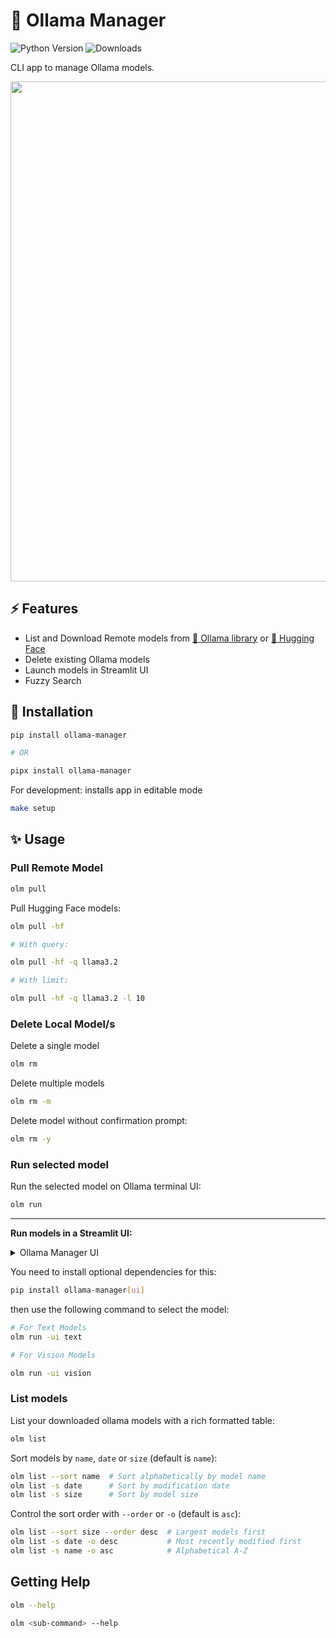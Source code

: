 # 🦙 Ollama Manager

![Python Version](https://img.shields.io/badge/Python-3.11-brightgreen?style=flat-square)
![Downloads](https://static.pepy.tech/badge/ollama-manager)


CLI app to manage Ollama models.

<a href="https://youtu.be/1y2TohQdNbo">
<img src="https://i.imgur.com/iA0LB0e.gif" width="800">
</a>

## ⚡️ Features

- List and Download Remote models from [🦙 Ollama library](https://ollama.dev/models) or [🤗 Hugging Face](https://huggingface.co/models?sort=trending&search=gguf)
- Delete existing Ollama models
- Launch models in Streamlit UI
- Fuzzy Search


## 🚀 Installation

```sh
pip install ollama-manager

# OR

pipx install ollama-manager
```

For development: installs app in editable mode

```sh
make setup
```

## ✨ Usage

### Pull Remote Model

```sh
olm pull
```

Pull Hugging Face models:

```sh
olm pull -hf

# With query:

olm pull -hf -q llama3.2

# With limit:

olm pull -hf -q llama3.2 -l 10
```

### Delete Local Model/s

Delete a single model

```sh
olm rm
```

Delete multiple models

```sh
olm rm -m
```

Delete model without confirmation prompt:

```sh
olm rm -y
```

### Run selected model

Run the selected model on Ollama terminal UI:

```sh
olm run
```

---

**Run models in a Streamlit UI:**

<details>
<summary>Ollama Manager UI</summary>
<img src="https://i.imgur.com/UqQLjXx.gif" width="800" />
</details>

You need to install optional dependencies for this:

```sh
pip install ollama-manager[ui]
```

then use the following command to select the model:

```sh
# For Text Models
olm run -ui text

# For Vision Models

olm run -ui vision
```

### List models

List your downloaded ollama models with a rich formatted table:

```sh
olm list
```

Sort models by `name`, `date` or `size` (default is `name`):

```sh
olm list --sort name  # Sort alphabetically by model name
olm list -s date      # Sort by modification date
olm list -s size      # Sort by model size
```

Control the sort order with `--order` or `-o` (default is `asc`):

```sh
olm list --sort size --order desc  # Largest models first
olm list -s date -o desc           # Most recently modified first
olm list -s name -o asc            # Alphabetical A-Z
```


## Getting Help

```sh
olm --help

olm <sub-command> --help
```
